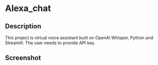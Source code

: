 # Alexa_chat
## Description
This project is virtual voice assistant built on OpenAI Whisper, Python and Streamlit. 
The user needs to provide API key.
## Screenshot
